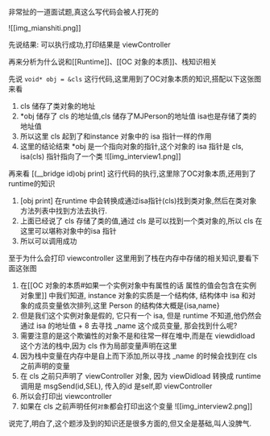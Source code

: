 非常扯的一道面试题,真这么写代码会被人打死的

![[img_mianshiti.png]]

先说结果: 可以执行成功,打印结果是 viewController


再来分析为什么说和[[Runtime]]、[[OC 对象的本质]]、栈知识相关

先说 `void* obj = &cls` 这行代码,这里用到了OC对象本质的知识,搭配以下这张图来看
1. cls 储存了类对象的地址
2. *obj 储存了 cls 的地址值,cls 储存了MJPerson的地址值 isa也是存储了类的地址值
3. 所以这里 cls 起到了和instance 对象中的 isa 指针一样的作用
4. 这里的结论结束 *obj 是一个指向对象的指针,这个对象的 isa  指针是 cls, isa(cls) 指针指向了一个类
![[img_interview1.png]]

再来看 [(__bridge id)obj  print] 这行代码的执行,这里除了OC对象本质,还用到了runtime的知识
1. [obj  print] 在runtime 中会转换成通过isa指针(cls)找到类对象,然后在类对象方法列表中找到方法去执行.
2. 上面已经说了 cls 存储了类的值,通过 cls 是可以找到一个类对象的,所以 cls 在这里可以堪称对象中的isa 指针
3. 所以可以调用成功

至于为什么会打印 viewcontroller 这里用到了栈在内存中存储的相关知识,要看下面这张图
1. 在[[OC 对象的本质#如果一个实例对象中有属性的话 属性的值会包含在实例对象里]] 中我们知道, instance 对象的实质是一个结构体, 结构体中 isa 和对象的成员变量依次排列,这里 Person 的结构体大概是{isa,name}
2. 但是我们这个实例对象是假的, 它只有一个 isa, 但是 runtime 不知道,他仍然会通过 isa 的地址值 + 8 去寻找 _name 这个成员变量, 那会找到什么呢?
3. 需要注意的是这个欺骗性的对象不是和往常一样在堆中,而是在 viewdidload 这个方法的栈中,因为 cls 作为局部变量声明在这里
4. 因为栈中变量在内存中是自上而下添加,所以寻找 _name 的时候会找到在 cls 之前声明的变量
5. 在 cls 之前只声明了 viewController 对象, 因为 viewDidload 转换成 runtime 调用是 msgSend(id,SEL), 传入的id 是self,即 viewController
6. 所以会打印出 viewcontroller 
7. 如果在 cls 之前声明任何`对象`都会打印出这个变量
![[img_interview2.png]]








说完了,明白了,这个题涉及到的知识还是很多方面的,但又全是基础,叫人没脾气.
